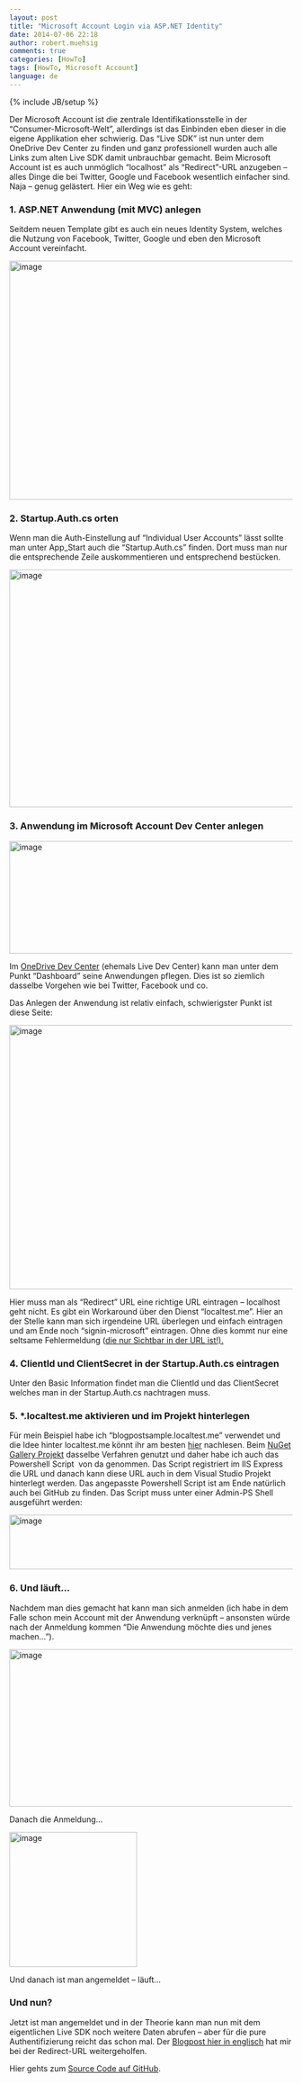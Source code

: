 ```yaml
---
layout: post
title: "Microsoft Account Login via ASP.NET Identity"
date: 2014-07-06 22:18
author: robert.muehsig
comments: true
categories: [HowTo]
tags: [HowTo, Microsoft Account]
language: de
---
```

{% include JB/setup %}
<p>Der Microsoft Account ist die zentrale Identifikationsstelle in der “Consumer-Microsoft-Welt”, allerdings ist das Einbinden eben dieser in die eigene Applikation eher schwierig. Das “Live SDK” ist nun unter dem OneDrive Dev Center zu finden und ganz professionell wurden auch alle Links zum alten Live SDK damit unbrauchbar gemacht. Beim Microsoft Account ist es auch unmöglich “localhost” als “Redirect”-URL anzugeben – alles Dinge die bei Twitter, Google und Facebook wesentlich einfacher sind. Naja – genug gelästert. Hier ein Weg wie es geht:</p> <h3>1. ASP.NET Anwendung (mit MVC) anlegen</h3> <p>Seitdem neuen Template gibt es auch ein neues Identity System, welches die Nutzung von Facebook, Twitter, Google und eben den Microsoft Account vereinfacht.</p> <p><a href="{{BASE_PATH}}/assets/wp-images/image2028.png"><img title="image" style="border-top: 0px; border-right: 0px; background-image: none; border-bottom: 0px; padding-top: 0px; padding-left: 0px; border-left: 0px; display: inline; padding-right: 0px" border="0" alt="image" src="{{BASE_PATH}}/assets/wp-images/image_thumb1164.png" width="570" height="425"></a></p> <h3>2. Startup.Auth.cs orten</h3> <p>Wenn man die Auth-Einstellung auf “Individual User Accounts” lässt sollte man unter App_Start auch die “Startup.Auth.cs” finden. Dort muss man nur die entsprechende Zeile auskommentieren und entsprechend bestücken.</p> <p><a href="{{BASE_PATH}}/assets/wp-images/image2029.png"><img title="image" style="border-top: 0px; border-right: 0px; background-image: none; border-bottom: 0px; padding-top: 0px; padding-left: 0px; border-left: 0px; display: inline; padding-right: 0px" border="0" alt="image" src="{{BASE_PATH}}/assets/wp-images/image_thumb1165.png" width="570" height="423"></a></p> <h3>3. Anwendung im Microsoft Account Dev Center anlegen</h3> <p><a href="{{BASE_PATH}}/assets/wp-images/image2030.png"><img title="image" style="border-top: 0px; border-right: 0px; background-image: none; border-bottom: 0px; padding-top: 0px; padding-left: 0px; border-left: 0px; display: inline; padding-right: 0px" border="0" alt="image" src="{{BASE_PATH}}/assets/wp-images/image_thumb1166.png" width="570" height="200"></a></p> <p>Im <a href="http://msdn.microsoft.com/en-us/onedrive/">OneDrive Dev Center</a> (ehemals Live Dev Center) kann man unter dem Punkt “Dashboard” seine Anwendungen pflegen. Dies ist so ziemlich dasselbe Vorgehen wie bei Twitter, Facebook und co.</p> <p>Das Anlegen der Anwendung ist relativ einfach, schwierigster Punkt ist diese Seite:</p> <p><a href="{{BASE_PATH}}/assets/wp-images/image2031.png"><img title="image" style="border-top: 0px; border-right: 0px; background-image: none; border-bottom: 0px; padding-top: 0px; padding-left: 0px; border-left: 0px; display: inline; padding-right: 0px" border="0" alt="image" src="{{BASE_PATH}}/assets/wp-images/image_thumb1167.png" width="570" height="470"></a></p> <p>Hier muss man als “Redirect” URL eine richtige URL eintragen – localhost geht nicht. Es gibt ein Workaround über den Dienst “localtest.me”. Hier an der Stelle kann man sich irgendeine URL überlegen und einfach eintragen und am Ende noch “signin-microsoft” eintragen. Ohne dies kommt nur eine seltsame Fehlermeldung (<u>die nur Sichtbar in der URL ist!).</u></p> <h3>4. ClientId und ClientSecret in der Startup.Auth.cs eintragen</h3> <p>Unter den Basic Information findet man die ClientId und das ClientSecret welches man in der Startup.Auth.cs nachtragen muss.</p> <h3>5. *.localtest.me aktivieren und im Projekt hinterlegen</h3> <p>Für mein Beispiel habe ich “blogpostsample.localtest.me” verwendet und die Idee hinter localtest.me könnt ihr am besten <a href="http://readme.localtest.me/">hier</a> nachlesen. Beim <a href="https://github.com/NuGet/NuGetGallery/blob/master/tools/Enable-LocalTestMe.ps1">NuGet Gallery Projekt</a> dasselbe Verfahren genutzt und daher habe ich auch das Powershell Script&nbsp; von da genommen. Das Script registriert im IIS Express die URL und danach kann diese URL auch in dem Visual Studio Projekt hinterlegt werden. Das angepasste Powershell Script ist am Ende natürlich auch bei GitHub zu finden. Das Script muss unter einer Admin-PS Shell ausgeführt werden:</p> <p><a href="{{BASE_PATH}}/assets/wp-images/image2032.png"><img title="image" style="border-top: 0px; border-right: 0px; background-image: none; border-bottom: 0px; padding-top: 0px; padding-left: 0px; border-left: 0px; display: inline; padding-right: 0px" border="0" alt="image" src="{{BASE_PATH}}/assets/wp-images/image_thumb1168.png" width="570" height="97"></a></p> <h3>6. Und läuft…</h3> <p>Nachdem man dies gemacht hat kann man sich anmelden (ich habe in dem Falle schon mein Account mit der Anwendung verknüpft – ansonsten würde nach der Anmeldung kommen “Die Anwendung möchte dies und jenes machen…”).</p> <p><a href="{{BASE_PATH}}/assets/wp-images/image2033.png"><img title="image" style="border-top: 0px; border-right: 0px; background-image: none; border-bottom: 0px; padding-top: 0px; padding-left: 0px; border-left: 0px; display: inline; padding-right: 0px" border="0" alt="image" src="{{BASE_PATH}}/assets/wp-images/image_thumb1169.png" width="570" height="280"></a></p> <p>Danach die Anmeldung…</p> <p><a href="{{BASE_PATH}}/assets/wp-images/image2034.png"><img title="image" style="border-top: 0px; border-right: 0px; background-image: none; border-bottom: 0px; padding-top: 0px; padding-left: 0px; border-left: 0px; display: inline; padding-right: 0px" border="0" alt="image" src="{{BASE_PATH}}/assets/wp-images/image_thumb1170.png" width="227" height="240"></a></p> <p>Und danach ist man angemeldet – läuft…</p> <h3>Und nun?</h3> <p>Jetzt ist man angemeldet und in der Theorie kann man nun mit dem eigentlichen Live SDK noch weitere Daten abrufen – aber für die pure Authentifizierung reicht das schon mal. Der <a href="http://www.benday.com/2014/02/25/walkthrough-asp-net-mvc-identity-with-microsoft-account-authentication/">Blogpost hier in englisch</a> hat mir bei der Redirect-URL weitergeholfen.</p> <p>Hier gehts zum <a href="https://github.com/Code-Inside/Samples/tree/master/2014/MicrosoftAccountDemo">Source Code auf GitHub</a>.</p>
